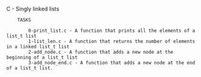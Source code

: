 C - Singly linked lists

		TASKS

			0-print_list.c - A function that prints all the elements of a list_t list
			1-list_len.c - A function that returns the number of elements in a linked list_t list
			2-add_node.c - A function that adds a new node at the beginning of a list_t list
			3-add_node_end.c - A function that adds a new node at the end of a list_t list.
